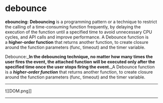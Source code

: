 # debounce
**ebouncing:** **Debouncing** is a programming pattern or a technique to restrict the calling of a time-consuming function frequently, by delaying the execution of the function until a specified time to avoid unnecessary CPU cycles, and API calls and improve performance. A Debounce function is a **higher-order function** that returns another function, to create closure around the function parameters (func, timeout) and the timer variable.

Debounce:_**In the debouncing technique, no matter how many times the user fires the event, the attached function will be executed only after the specified time once the user stops firing the event.**_A Debounce function is a **_higher-order function_** that returns another function, to create closure around the function parameters (func, timeout) and the timer variable.
***

![[DOM.png]]
***
